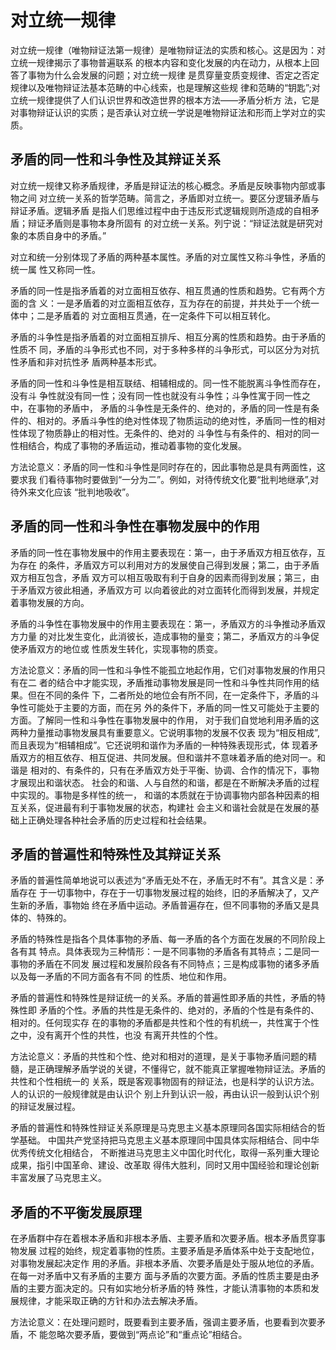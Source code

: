 # 对立统一规律

对立统一规律（唯物辩证法第一规律）是唯物辩证法的实质和核心。这是因为：对立统一规律揭示了事物普遍联系 的根本内容和变化发展的内在动力，从根本上回答了事物为什么会发展的问题；对立统一规律 是贯穿量变质变规律、否定之否定规律以及唯物辩证法基本范畴的中心线索，也是理解这些规 律和范畴的“钥匙”;对立统一规律提供了人们认识世界和改造世界的根本方法——矛盾分析方 法，它是对事物辩证认识的实质；是否承认对立统一学说是唯物辩证法和形而上学对立的实质。

## 矛盾的同一性和斗争性及其辩证关系

对立统一规律又称矛盾规律，矛盾是辩证法的核心概念。矛盾是反映事物内部或事物之间 对立统一关系的哲学范畴。简言之，矛盾即对立统一。要区分逻辑矛盾与辩证矛盾。逻辑矛盾 是指人们思维过程中由于违反形式逻辑规则所造成的自相矛盾；辩证矛盾则是事物本身所固有 的对立统一关系。列宁说：“辩证法就是研究对象的本质自身中的矛盾。” 

对立和统一分别体现了矛盾的两种基本属性。矛盾的对立属性又称斗争性，矛盾的统一属 性又称同一性。 

矛盾的同一性是指矛盾着的对立面相互依存、相互贯通的性质和趋势。它有两个方面的含 义：一是矛盾着的对立面相互依存，互为存在的前提，并共处于一个统一体中；二是矛盾着的 对立面相互贯通，在一定条件下可以相互转化。 

矛盾的斗争性是指矛盾着的对立面相互排斥、相互分离的性质和趋势。由于矛盾的性质不 同，矛盾的斗争形式也不同，对于多种多样的斗争形式，可以区分为对抗性矛盾和非对抗性矛 盾两种基本形式。 

矛盾的同一性和斗争性是相互联结、相辅相成的。同一性不能脱离斗争性而存在，没有斗 争性就没有同一性；没有同一性也就没有斗争性；斗争性寓于同一性之中，在事物的矛盾中， 矛盾的斗争性是无条件的、绝对的，矛盾的同一性是有条件的、相对的。矛盾斗争性的绝对性体现了物质运动的绝对性，矛盾同一性的相对性体现了物质静止的相对性。无条件的、绝对的 斗争性与有条件的、相对的同一性相结合，构成了事物的矛盾运动，推动着事物的变化发展。 

方法论意义：矛盾的同一性和斗争性是同时存在的，因此事物总是具有两面性，这要求我 们看待事物时要做到“一分为二”。例如，对待传统文化要“批判地继承”,对待外来文化应该 “批判地吸收”。

## 矛盾的同一性和斗争性在事物发展中的作用

矛盾的同一性在事物发展中的作用主要表现在：第一，由于矛盾双方相互依存，互为存在 的条件，矛盾双方可以利用对方的发展使自己得到发展；第二，由于矛盾双方相互包含，矛盾 双方可以相互吸取有利于自身的因素而得到发展；第三，由于矛盾双方彼此相通，矛盾双方可 以向着彼此的对立面转化而得到发展，并规定着事物发展的方向。 

矛盾的斗争性在事物发展中的作用主要表现在：第一，矛盾双方的斗争推动矛盾双方力量 的对比发生变化，此消彼长，造成事物的量变；第二，矛盾双方的斗争促使矛盾双方的地位或 性质发生转化，实现事物的质变。 

方法论意义：矛盾的同一性和斗争性不能孤立地起作用，它们对事物发展的作用只有在二 者的结合中才能实现，矛盾推动事物发展是同一性和斗争性共同作用的结果。但在不同的条件 下，二者所处的地位会有所不同，在一定条件下，矛盾的斗争性可能处于主要的方面，而在另 外的条件下，矛盾的同一性又可能处于主要的方面。了解同一性和斗争性在事物发展中的作用， 对于我们自觉地利用矛盾的这两种力量推动事物发展具有重要意义。它说明事物的发展不仅表 现为“相反相成”,而且表现为“相辅相成”。它还说明和谐作为矛盾的一种特殊表现形式，体 现着矛盾双方的相互依存、相互促进、共同发展。但和谐并不意味着矛盾的绝对同一。和谐是 相对的、有条件的，只有在矛盾双方处于平衡、协调、合作的情况下，事物才展现出和谐状态。 社会的和谐、人与自然的和谐，都是在不断解决矛盾的过程中实现的。事物是多样性的统一， 和谐的本质就在于协调事物内部各种因素的相互关系，促进最有利于事物发展的状态，构建社 会主义和谐社会就是在发展的基础上正确处理各种社会矛盾的历史过程和社会结果。

## 矛盾的普遍性和特殊性及其辩证关系

矛盾的普遍性简单地说可以表述为“矛盾无处不在，矛盾无时不有”。其含义是：矛盾存在 于一切事物中，存在于一切事物发展过程的始终，旧的矛盾解决了，又产生新的矛盾，事物始 终在矛盾中运动。矛盾普遍存在，但不同事物的矛盾又是具体的、特殊的。 

矛盾的特殊性是指各个具体事物的矛盾、每一矛盾的各个方面在发展的不同阶段上各有其 特点。具体表现为三种情形：一是不同事物的矛盾各有其特点；二是同一事物的矛盾在不同发 展过程和发展阶段各有不同特点；三是构成事物的诸多矛盾以及每一矛盾的不同方面各有不同 的性质、地位和作用。 

矛盾的普遍性和特殊性是辩证统一的关系。矛盾的普遍性即矛盾的共性，矛盾的特殊性即 矛盾的个性。矛盾的共性是无条件的、绝对的，矛盾的个性是有条件的、相对的。任何现实存 在的事物的矛盾都是共性和个性的有机统一，共性寓于个性之中，没有离开个性的共性，也没 有离开共性的个性。 

方法论意义：矛盾的共性和个性、绝对和相对的道理，是关于事物矛盾问题的精髓，是正确理解矛盾学说的关键，不懂得它，就不能真正掌握唯物辩证法。矛盾的共性和个性相统一的 关系，既是客观事物固有的辩证法，也是科学的认识方法。人的认识的一般规律就是由认识个 别上升到认识一般，再由认识一般到认识个别的辩证发展过程。

矛盾的普遍性和特殊性辩证关系原理是马克思主义基本原理同各国实际相结合的哲学基础。 中国共产党坚持把马克思主义基本原理同中国具体实际相结合、同中华优秀传统文化相结合， 不断推进马克思主义中国化时代化，取得一系列重大理论成果，指引中国革命、建设、改革取 得伟大胜利，同时又用中国经验和理论创新丰富发展了马克思主义。

## 矛盾的不平衡发展原理

在矛盾群中存在着根本矛盾和非根本矛盾、主要矛盾和次要矛盾。根本矛盾贯穿事物发展 过程的始终，规定着事物的性质。主要矛盾是矛盾体系中处于支配地位，对事物发展起决定作 用的矛盾。非根本矛盾、次要矛盾是处于服从地位的矛盾。在每一对矛盾中又有矛盾的主要方 面与矛盾的次要方面。矛盾的性质主要是由矛盾的主要方面决定的。只有如实地分析矛盾的特 殊性，才能认清事物的本质和发展规律，才能采取正确的方针和办法去解决矛盾。 

方法论意义：在处理问题时，既要看到主要矛盾，强调主要矛盾，也要看到次要矛盾，不 能忽略次要矛盾，要做到“两点论”和“重点论”相结合。